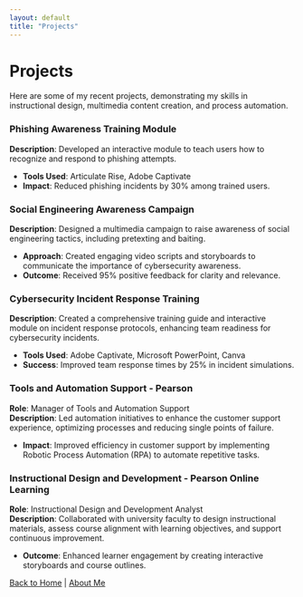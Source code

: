 ```yaml
---
layout: default
title: "Projects"
---
```


# Projects

Here are some of my recent projects, demonstrating my skills in instructional design, multimedia content creation, and process automation.

### Phishing Awareness Training Module
**Description**: Developed an interactive module to teach users how to recognize and respond to phishing attempts.
- **Tools Used**: Articulate Rise, Adobe Captivate
- **Impact**: Reduced phishing incidents by 30% among trained users.

### Social Engineering Awareness Campaign
**Description**: Designed a multimedia campaign to raise awareness of social engineering tactics, including pretexting and baiting.
- **Approach**: Created engaging video scripts and storyboards to communicate the importance of cybersecurity awareness.
- **Outcome**: Received 95% positive feedback for clarity and relevance.

### Cybersecurity Incident Response Training
**Description**: Created a comprehensive training guide and interactive module on incident response protocols, enhancing team readiness for cybersecurity incidents.
- **Tools Used**: Adobe Captivate, Microsoft PowerPoint, Canva
- **Success**: Improved team response times by 25% in incident simulations.

### Tools and Automation Support - Pearson
**Role**: Manager of Tools and Automation Support  
**Description**: Led automation initiatives to enhance the customer support experience, optimizing processes and reducing single points of failure.
- **Impact**: Improved efficiency in customer support by implementing Robotic Process Automation (RPA) to automate repetitive tasks.

### Instructional Design and Development - Pearson Online Learning
**Role**: Instructional Design and Development Analyst  
**Description**: Collaborated with university faculty to design instructional materials, assess course alignment with learning objectives, and support continuous improvement.
- **Outcome**: Enhanced learner engagement by creating interactive storyboards and course outlines.

[Back to Home](index.md) | [About Me](about.md)
